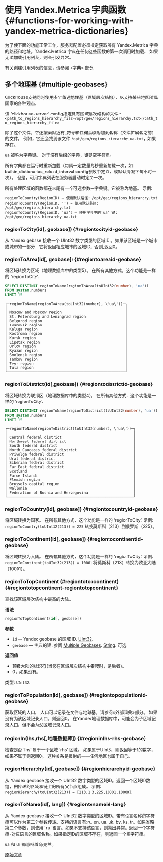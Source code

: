 # 使用 Yandex.Metrica 字典函数 {#functions-for-working-with-yandex-metrica-dictionaries}

为了使下面的功能正常工作，服务器配置必须指定获取所有 Yandex.Metrica 字典的路径和地址。Yandex.Metrica 字典在任何这些函数的第一次调用时加载。 如果无法加载引用列表，则会引发异常。

有关创建引用列表的信息，请参阅 «字典» 部分.

## 多个地理基 {#multiple-geobases}

ClickHouse支持同时使用多个备选地理基（区域层次结构），以支持某些地区所属国家的各种观点。

该 ‘clickhouse-server’ config指定具有区域层次结构的文件::`<path_to_regions_hierarchy_file>/opt/geo/regions_hierarchy.txt</path_to_regions_hierarchy_file>`

除了这个文件，它还搜索附近有_符号和任何后缀附加到名称（文件扩展名之前）的文件。
例如，它还会找到该文件 `/opt/geo/regions_hierarchy_ua.txt`，如果存在。

`ua` 被称为字典键。 对于没有后缀的字典，键是空字符串。

所有字典都在运行时重新加载（每隔一定数量的秒重新加载一次，如builtin_dictionaries_reload_interval config参数中定义，或默认情况下每小时一次）。 但是，可用字典列表在服务器启动时定义一次。

所有处理区域的函数都在末尾有一个可选参数—字典键。它被称为地基。
示例:

    regionToCountry(RegionID) – 使用默认路径: /opt/geo/regions_hierarchy.txt
    regionToCountry(RegionID, '') – 使用默认路径: /opt/geo/regions_hierarchy.txt
    regionToCountry(RegionID, 'ua') – 使用字典中的'ua' 键: /opt/geo/regions_hierarchy_ua.txt

### regionToCity(id[, geobase]) {#regiontocityid-geobase}

从 Yandex gebase 接收一个 UInt32 数字类型的区域ID 。如果该区域是一个城市或城市的一部分，它将返回相应城市的区域ID。否则,返回0。

### regionToArea(id[, geobase]) {#regiontoareaid-geobase}

将区域转换为区域（地理数据库中的类型5）。 在所有其他方式，这个功能是一样的 ‘regionToCity’.

``` sql
SELECT DISTINCT regionToName(regionToArea(toUInt32(number), 'ua'))
FROM system.numbers
LIMIT 15
```

    ┌─regionToName(regionToArea(toUInt32(number), \'ua\'))─┐
    │                                                      │
    │ Moscow and Moscow region                             │
    │ St. Petersburg and Leningrad region                  │
    │ Belgorod region                                      │
    │ Ivanovsk region                                      │
    │ Kaluga region                                        │
    │ Kostroma region                                      │
    │ Kursk region                                         │
    │ Lipetsk region                                       │
    │ Orlov region                                         │
    │ Ryazan region                                        │
    │ Smolensk region                                      │
    │ Tambov region                                        │
    │ Tver region                                          │
    │ Tula region                                          │
    └──────────────────────────────────────────────────────┘

### regionToDistrict(id\[,geobase\]) {#regiontodistrictid-geobase}

将区域转换为联邦区（地理数据库中的类型4）。 在所有其他方式，这个功能是一样的 ‘regionToCity’.

``` sql
SELECT DISTINCT regionToName(regionToDistrict(toUInt32(number), 'ua'))
FROM system.numbers
LIMIT 15
```

    ┌─regionToName(regionToDistrict(toUInt32(number), \'ua\'))─┐
    │                                                          │
    │ Central federal district                                 │
    │ Northwest federal district                               │
    │ South federal district                                   │
    │ North Caucases federal district                          │
    │ Privolga federal district                                │
    │ Ural federal district                                    │
    │ Siberian federal district                                │
    │ Far East federal district                                │
    │ Scotland                                                 │
    │ Faroe Islands                                            │
    │ Flemish region                                           │
    │ Brussels capital region                                  │
    │ Wallonia                                                 │
    │ Federation of Bosnia and Herzegovina                     │
    └──────────────────────────────────────────────────────────┘

### regionToCountry(id[, geobase]) {#regiontocountryid-geobase}

将区域转换为国家。 在所有其他方式，这个功能是一样的 ‘regionToCity’.
示例: `regionToCountry(toUInt32(213)) = 225` 转换莫斯科（213）到俄罗斯（225）。

### regionToContinent(id[, geobase]) {#regiontocontinentid-geobase}

将区域转换为大陆。 在所有其他方式，这个功能是一样的 ‘regionToCity’.
示例: `regionToContinent(toUInt32(213)) = 10001` 将莫斯科（213）转换为欧亚大陆（10001）。

### regionToTopContinent (#regiontotopcontinent) {#regiontotopcontinent-regiontotopcontinent}

查找该区域层次结构中最高的大陆。

**语法**

``` sql
regionToTopContinent(id[, geobase])
```

**参数**

-   `id` — Yandex geobase 的区域 ID. [UInt32](../../sql-reference/data-types/int-uint.md).
-   `geobase` — 字典的建. 参阅 [Multiple Geobases](#multiple-geobases). [String](../../sql-reference/data-types/string.md). 可选.

**返回值**

-   顶级大陆的标识符(当您在区域层次结构中攀爬时，是后者)。
-   0，如果没有。

类型: `UInt32`.

### regionToPopulation(id\[, geobase\]) {#regiontopopulationid-geobase}

获取区域的人口。
人口可以记录在文件与地球基。请参阅«外部词典»部分。
如果没有为该区域记录人口，则返回0。
在Yandex地理数据库中，可能会为子区域记录人口，但不会为父区域记录人口。

### regionIn(lhs,rhs\[,地理数据库\]) {#regioninlhs-rhs-geobase}

检查是否 ‘lhs’ 属于一个区域 ‘rhs’ 区域。 如果属于UInt8，则返回等于1的数字，如果不属于则返回0。
这种关系是反射的——任何地区也属于自己。

### regionHierarchy(id\[, geobase\]) {#regionhierarchyid-geobase}

从 Yandex geobase 接收一个 UInt32 数字类型的区域ID。返回一个区域ID数组，由传递的区域和链上的所有父节点组成。
示例: `regionHierarchy(toUInt32(213)) = [213,1,3,225,10001,10000]`.

### regionToName(id\[, lang\]) {#regiontonameid-lang}

从 Yandex geobase 接收一个 UInt32 数字类型的区域ID。带有语言名称的字符串可以作为第二个参数传递。支持的语言有:ru, en, ua, uk, by, kz, tr。如果省略第二个参数，则使用' ru '语言。如果不支持该语言，则抛出异常。返回一个字符串-对应语言的区域名称。如果指定ID的区域不存在，则返回一个空字符串。

`ua` 和 `uk` 都意味着乌克兰。

[原始文章](https://clickhouse.tech/docs/en/query_language/functions/ym_dict_functions/) <!--hide-->
